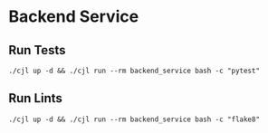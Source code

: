 # Backend Service

## Run Tests

```
./cjl up -d && ./cjl run --rm backend_service bash -c "pytest"
```

## Run Lints

```
./cjl up -d && ./cjl run --rm backend_service bash -c "flake8"
```

